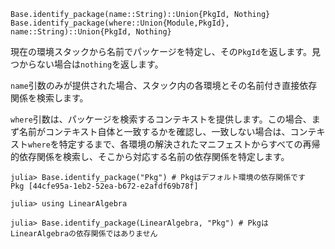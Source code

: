 ```
Base.identify_package(name::String)::Union{PkgId, Nothing}
Base.identify_package(where::Union{Module,PkgId}, name::String)::Union{PkgId, Nothing}
```

現在の環境スタックから名前でパッケージを特定し、その`PkgId`を返します。見つからない場合は`nothing`を返します。

`name`引数のみが提供された場合、スタック内の各環境とその名前付き直接依存関係を検索します。

`where`引数は、パッケージを検索するコンテキストを提供します。この場合、まず名前がコンテキスト自体と一致するかを確認し、一致しない場合は、コンテキスト`where`を特定するまで、各環境の解決されたマニフェストからすべての再帰的依存関係を検索し、そこから対応する名前の依存関係を特定します。

```julia-repl
julia> Base.identify_package("Pkg") # Pkgはデフォルト環境の依存関係です
Pkg [44cfe95a-1eb2-52ea-b672-e2afdf69b78f]

julia> using LinearAlgebra

julia> Base.identify_package(LinearAlgebra, "Pkg") # PkgはLinearAlgebraの依存関係ではありません
```
